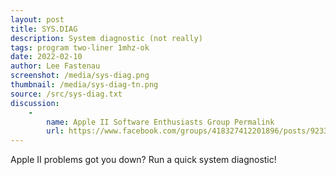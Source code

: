 ```yaml
---
layout: post
title: SYS.DIAG
description: System diagnostic (not really)
tags: program two-liner 1mhz-ok
date: 2022-02-10
author: Lee Fastenau
screenshot: /media/sys-diag.png
thumbnail: /media/sys-diag-tn.png
source: /src/sys-diag.txt
discussion:
    -
        name: Apple II Software Enthusiasts Group Permalink
        url: https://www.facebook.com/groups/418327412201896/posts/923311098370189/
---
```


Apple II problems got you down? Run a quick system diagnostic!